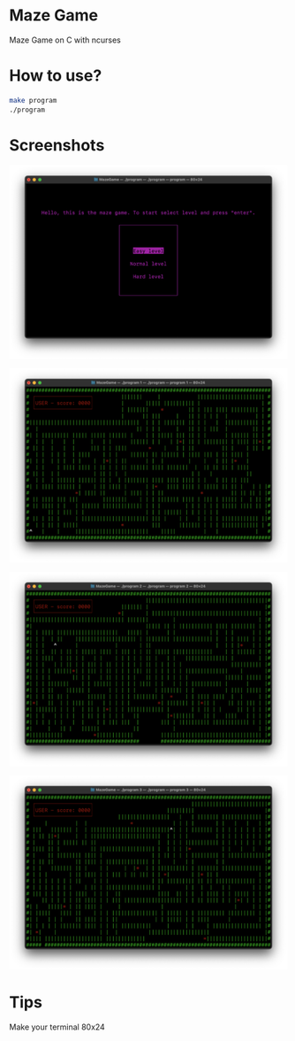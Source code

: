 # Maze Game
Maze Game on C with ncurses

# How to use?
```bash
make program
./program
```
# Screenshots
![menu](./screenshots/menu.png)


![level_1](./screenshots/level_1.png)

![level_2](./screenshots/level_2.png)

![level_3](./screenshots/level_3.png)

# Tips
Make your terminal 80x24
